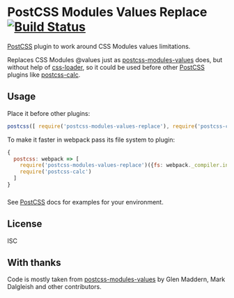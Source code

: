 # PostCSS Modules Values Replace [![Build Status][ci-img]][ci]

[PostCSS] plugin to work around CSS Modules values limitations.

[ci]: https://travis-ci.org/princed/postcss-modules-values-replace
[ci-img]:  https://travis-ci.org/princed/postcss-modules-values-replace.svg
[PostCSS]: https://github.com/postcss/postcss
[css-loader]: https://github.com/webpack/css-loader 
[postcss-calc]: https://github.com/postcss/postcss-calc 
[postcss-modules-values]: https://github.com/css-modules/postcss-modules-values 

Replaces CSS Modules @values just as [postcss-modules-values] does, but without help of [css-loader],
so it could be used before other [PostCSS] plugins like [postcss-calc]. 

## Usage

Place it before other plugins:
```js
postcss([ require('postcss-modules-values-replace'), require('postcss-calc') ]);
```

To make it faster in webpack pass its file system to plugin:
```js
{
  postcss: webpack => [
    require('postcss-modules-values-replace')({fs: webpack._compiler.inputFileSystem}),
    require('postcss-calc')
  ]
}
```

### 

See [PostCSS] docs for examples for your environment.

## License

ISC

## With thanks

Code is mostly taken from [postcss-modules-values] by Glen Maddern, Mark Dalgleish and other contributors.
